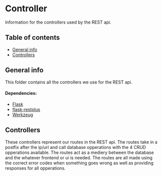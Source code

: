 # Controller
Information for the controllers used by the REST api. 

## Table of contents
* [General info](#general-info)
* [Controllers](#controllers)

## General info
This folder contains all the controllers we use for the REST api.
#### Dependencies:
* [Flask](https://flask.palletsprojects.com/en/1.1.x/)
* [flask-restplus](https://flask-restplus.readthedocs.io/en/stable/)
* [Werkzeug](https://pypi.org/project/Werkzeug/)

## Controllers
These controllers represent our routes in the REST api. The routes 
take in a postfix after the ip/url and call database opperations with
the 4 CRUD opperations available. The routes act as a mediery between
the database and the whatever frontend or ui is needed. The routes
are all made using the correct error codes when something goes wrong
as well as providing responses for all opperations.